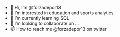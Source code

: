 - 👋 Hi, I’m @forzadepor13
- 👀 I’m interested in education and sports analytics.
- 🌱 I’m currently learning SQL
- 💞️ I’m looking to collaborate on ...
- 📫 How to reach me @forzadepor13 on twitter

<!---
forzadepor13/forzadepor13 is a ✨ special ✨ repository because its `README.md` (this file) appears on your GitHub profile.
You can click the Preview link to take a look at your changes.
--->
